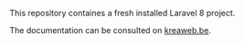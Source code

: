 This repository containes a fresh installed Laravel 8 project.

The documentation can be consulted on <a href="https://www.kreaweb.be/laravel-8-bootstrap-5/" target="_blank">kreaweb.be</a>.

